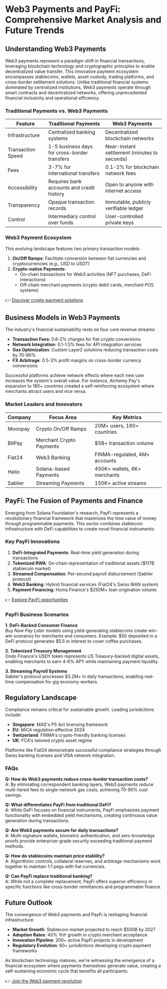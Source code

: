 # Web3 Payments and PayFi: Comprehensive Market Analysis and Future Trends

## Understanding Web3 Payments

Web3 payments represent a paradigm shift in financial transactions, leveraging blockchain technology and cryptographic principles to enable decentralized value transfer. This innovative payment ecosystem encompasses stablecoins, wallets, asset custody, trading platforms, and cross-border settlement solutions. Unlike traditional financial systems dominated by centralized institutions, Web3 payments operate through smart contracts and decentralized networks, offering unprecedented financial inclusivity and operational efficiency.

### Traditional Payments vs. Web3 Payments

| Feature | Traditional Payments | Web3 Payments |
|--------|----------------------|----------------|
| Infrastructure | Centralized banking systems | Decentralized blockchain networks |
| Transaction Speed | 1-5 business days for cross-border transfers | Near-instant settlement (minutes to seconds) |
| Fees | 3-7% for international transfers | 0.1-2% for blockchain network fees |
| Accessibility | Requires bank accounts and credit history | Open to anyone with internet access |
| Transparency | Opaque transaction records | Immutable, publicly verifiable ledger |
| Control | Intermediary control over funds | User-controlled private keys |

### Web3 Payment Ecosystem

This evolving landscape features two primary transaction models:
1. **On/Off Ramps**: Facilitate conversion between fiat currencies and cryptocurrencies (e.g., USD to USDT)
2. **Crypto-native Payments**: 
   - On-chain transactions for Web3 activities (NFT purchases, DeFi interactions)
   - Off-chain merchant payments (crypto debit cards, merchant POS systems)

👉 [Discover crypto payment solutions](https://bit.ly/okx-bonus)

## Business Models in Web3 Payments

The industry's financial sustainability rests on four core revenue streams:
- **Transaction Fees**: 0.6-2% charges for fiat-crypto conversions
- **Network Integration**: 0.1-1.5% fees for API integration services
- **Gas Optimization**: Custom Layer2 solutions reducing transaction costs by 70-90%
- **FX Arbitrage**: 0.5-3% profit margins on cross-border currency conversions

Successful platforms achieve network effects where each new user increases the system's overall value. For instance, Alchemy Pay's expansion to 180+ countries created a self-reinforcing ecosystem where merchants attract users and vice versa.

### Market Leaders and Innovators

| Company | Focus Area | Key Metrics |
|--------|------------|-------------|
| Moonpay | Crypto On/Off Ramps | 20M+ users, 160+ countries |
| BitPay | Merchant Crypto Payments | $5B+ transaction volume |
| Fiat24 | Web3 Banking | FINMA-regulated, 4M+ accounts |
| Helio | Solana-based Payments | 450K+ wallets, 6K+ merchants |
| Sablier | Streaming Payments | 150K+ active streams |

## PayFi: The Fusion of Payments and Finance

Emerging from Solana Foundation's research, PayFi represents a revolutionary financial framework that maximizes the time value of money through programmable payments. This sector combines stablecoin infrastructure with DeFi capabilities to create novel financial instruments:

### Key PayFi Innovations
1. **DeFi-Integrated Payments**: Real-time yield generation during transactions
2. **Tokenized RWA**: On-chain representation of traditional assets ($117B stablecoin market)
3. **Streamed Compensation**: Per-second payroll disbursement (Sablier protocol)
4. **Web3 Banking**: Hybrid financial services (Fiat24's Swiss IBAN system)
5. **Payment Financing**: Huma Finance's $250M+ loan origination volume

👉 [Explore PayFi opportunities](https://bit.ly/okx-bonus)

### PayFi Business Scenarios

**1. DeFi-Backed Consumer Finance**  
*Buy Now Pay Later* models using yield-generating stablecoins create win-win scenarios for merchants and consumers. Example: $50 deposited in a DeFi protocol generates $5.5 in interest to cover coffee purchases.

**2. Tokenized Treasury Management**  
Ondo Finance's USDY token represents US Treasury-backed digital assets, enabling merchants to earn 4-6% APY while maintaining payment liquidity.

**3. Streaming Payroll Systems**  
Sablier's protocol processes $3.2M+ in daily transactions, enabling real-time compensation for gig economy workers.

## Regulatory Landscape

Compliance remains critical for sustainable growth. Leading jurisdictions include:
- **Singapore**: MAS's PS Act licensing framework
- **EU**: MiCA regulation effective 2024
- **Switzerland**: FINMA's crypto-friendly banking licenses
- **UK**: FCA's tailored crypto asset regime

Platforms like Fiat24 demonstrate successful compliance strategies through Swiss banking licenses and VISA network integration.

### FAQs

**Q: How do Web3 payments reduce cross-border transaction costs?**  
A: By eliminating correspondent banking layers, Web3 payments reduce multi-tiered fees to single-network gas costs, achieving 70-90% cost savings.

**Q: What differentiates PayFi from traditional DeFi?**  
A: While DeFi focuses on financial instruments, PayFi emphasizes payment functionality with embedded yield mechanisms, creating continuous value generation during transactions.

**Q: Are Web3 payments secure for daily transactions?**  
A: Multi-signature wallets, biometric authentication, and zero-knowledge proofs provide enterprise-grade security exceeding traditional payment methods.

**Q: How do stablecoins maintain price stability?**  
A: Algorithmic controls, collateral reserves, and arbitrage mechanisms work together to maintain 1:1 pegs with fiat currencies.

**Q: Can PayFi replace traditional banking?**  
A: While not a complete replacement, PayFi offers superior efficiency in specific functions like cross-border remittances and programmable finance.

## Future Outlook

The convergence of Web3 payments and PayFi is reshaping financial infrastructure:
- **Market Growth**: Stablecoin market projected to reach $500B by 2027
- **Adoption Rates**: 40% YoY growth in crypto merchant acceptance
- **Innovation Pipeline**: 200+ active PayFi projects in development
- **Regulatory Evolution**: 60+ jurisdictions developing crypto payment frameworks

As blockchain technology matures, we're witnessing the emergence of a financial ecosystem where payments themselves generate value, creating a self-sustaining economic cycle that benefits all participants.

👉 [Join the Web3 payment revolution](https://bit.ly/okx-bonus)